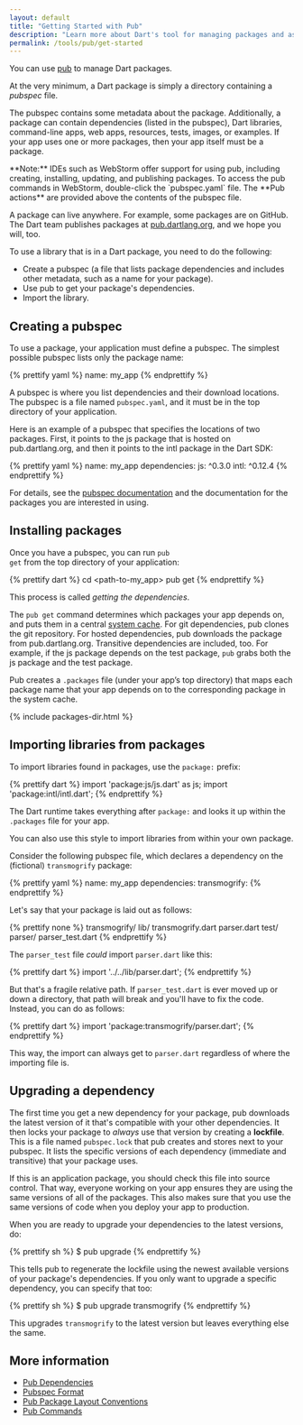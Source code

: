 ```yaml
---
layout: default
title: "Getting Started with Pub"
description: "Learn more about Dart's tool for managing packages and assets, the pub tool."
permalink: /tools/pub/get-started
---
```


You can use [pub](/tools/pub) to manage Dart packages.

At the very minimum,
a Dart package is simply a directory containing a _pubspec_ file.

The pubspec contains some metadata about the package. Additionally,
a package can contain dependencies (listed in the pubspec),
Dart libraries, command-line apps, web apps, resources,
tests, images, or examples.
If your app uses one or more packages, then your app itself must be
a package.

<aside class="alert alert-info" markdown="1">
**Note:**
IDEs such as WebStorm offer support for using pub,
including creating, installing, updating, and publishing packages.
To access the pub commands in WebStorm, double-click the
`pubspec.yaml` file. The **Pub actions** are provided above the
contents of the pubspec file.
</aside>

A package can live anywhere. For example, some packages are on GitHub.
The Dart team publishes packages at
[pub.dartlang.org](https://pub.dartlang.org),
and we hope you will, too.

To use a library that is in a Dart package, you need to do the
following:

* Create a pubspec (a file that lists package dependencies and includes
  other metadata, such as a name for your package).
* Use pub to get your package's dependencies.
* Import the library.

## Creating a pubspec
To use a package, your application must define a pubspec.
The simplest possible pubspec lists only the package name:

{% prettify yaml %}
name: my_app
{% endprettify %}

A pubspec is where you list dependencies and their download locations.
The pubspec is a file named <code class="literal">pubspec.yaml</code>,
and it must be in the top directory of your application.

Here is an example of a pubspec that specifies the locations of
two packages. First, it points to the js package that is hosted on
pub.dartlang.org, and then it points to the intl package in the Dart
SDK:

{% prettify yaml %}
name: my_app
dependencies:
  js: ^0.3.0
  intl: ^0.12.4
{% endprettify %}

For details, see the [pubspec documentation](/tools/pub/pubspec)
and the documentation for the packages you are interested in using.

## Installing packages
Once you have a pubspec, you can run <code class="literal">pub
get</code> from the top directory of your application:

{% prettify dart %}
cd <path-to-my_app>
pub get
{% endprettify %}

This process is called _getting the dependencies_.

The `pub get` command determines which packages your app depends on,
and puts them in a central [system cache](/tools/pub/glossary#system-cache).
For git dependencies, pub clones the git repository.
For hosted dependencies, pub downloads the package from
pub.dartlang.org. Transitive dependencies are included, too.
For example, if the js package depends on the test package, `pub`
grabs both the js package and the test package.

Pub creates a
`.packages` file (under your app’s top directory)
that maps each package name
that your app depends on to the corresponding package in the system cache.

{% include packages-dir.html %}

## Importing libraries from packages
To import libraries found in packages, use the
<code class="literal">package:</code> prefix:

{% prettify dart %}
import 'package:js/js.dart' as js;
import 'package:intl/intl.dart';
{% endprettify %}

The Dart runtime takes everything after `package:`
and looks it up within the `.packages` file for
your app.

You can also use this style to import libraries from within your own package.

Consider the following pubspec file, which declares a dependency on
the (fictional) `transmogrify` package:

{% prettify yaml %}
name: my_app
dependencies:
  transmogrify:
{% endprettify %}

Let's say that your package is laid out as follows:

{% prettify none %}
transmogrify/
  lib/
    transmogrify.dart
    parser.dart
  test/
    parser/
      parser_test.dart
{% endprettify %}

The `parser_test` file *could* import `parser.dart` like this:

{% prettify dart %}
import '../../lib/parser.dart';
{% endprettify %}

But that's a fragile relative path. If `parser_test.dart` is ever moved
up or down a directory, that path will break and you'll have to fix the code.
Instead, you can do as follows:

{% prettify dart %}
import 'package:transmogrify/parser.dart';
{% endprettify %}

This way, the import can always get to `parser.dart` regardless of where the
importing file is.

## Upgrading a dependency

The first time you get a new dependency for your package,
pub downloads the latest version of it that's compatible with
your other dependencies.
It then locks your package to *always* use that version by
creating a **lockfile**.
This is a file named `pubspec.lock` that pub creates and stores next to your
pubspec. It lists the specific versions of each dependency (immediate and
transitive) that your package uses.

If this is an application package,
you should check this file into source control.
That way, everyone working on your app ensures they are using the same versions
of all of the packages.
This also makes sure that you use the same versions of
code when you deploy your app to production.

When you are ready to upgrade your dependencies to the latest versions, do:

{% prettify sh %}
$ pub upgrade
{% endprettify %}

This tells pub to regenerate the lockfile using the newest
available versions of your package's dependencies.
If you only want to upgrade a specific dependency,
you can specify that too:

{% prettify sh %}
$ pub upgrade transmogrify
{% endprettify %}

This upgrades `transmogrify` to the latest version but leaves everything else
the same.

## More information

* [Pub Dependencies](/tools/pub/dependencies)
* [Pubspec Format](/tools/pub/pubspec)
* [Pub Package Layout Conventions](/tools/pub/package-layout)
* [Pub Commands](/tools/pub/cmd)

